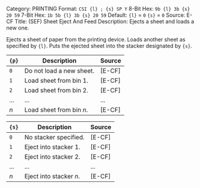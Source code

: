 Category: PRINTING
Format: `CSI {l} ; {s} SP Y`
8-Bit Hex: `9b {l} 3b {s} 20 59`
7-Bit Hex: `1b 5b {l} 3b {s} 20 59`
Default: `{l}` = `0`
    `{s}` = `0`
Source: E-CF
Title: (SEF) Sheet Eject And Feed
Description: Ejects a sheet and loads a new one.

Ejects a sheet of paper from the printing device. Loads another sheet as specified by `{l}`. Puts the ejected sheet into the stacker designated by `{s}`.

| `{p}` | Description              | Source |
|-------|--------------------------|--------|
| `0`   | Do not load a new sheet. | [E-CF] |
| `1`   | Load sheet from bin 1.   | [E-CF] |
| `2`   | Load sheet from bin 2.   | [E-CF] |
| ...   | ...                      | ...    |
| *n*   | Load sheet from bin *n*. | [E-CF] |

| `{s}` | Description             | Source |
|-------|-------------------------|--------|
| `0`   | No stacker specified.   | [E-CF] |
| `1`   | Eject into stacker 1.   | [E-CF] |
| `2`   | Eject into stacker 2.   | [E-CF] |
| ...   | ...                     | ...    |
| *n*   | Eject into stacker *n*. | [E-CF] |

